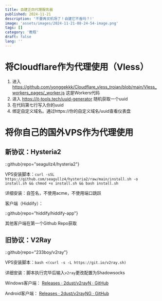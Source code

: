 ```yaml
---
title: 自建正向代理服务器
published: 2024-11-21
description: '不要再买机场了！自建它不香吗？!'
image: 'assets/images/2024-11-21-08-24-54-image.png'
tags: []
category: '教程'
draft: false 
lang: ''
---
```


# 将Cloudflare作为代理使用（Vless）

1. 进入 https://github.com/yonggekkk/Cloudflare_vless_trojan/blob/main/Vless_workers_pages/_worker.js 这是Workers代码
2. 进入 https://it-tools.tech/uuid-generator 随机获取一个uuid
3. 在代码第七行写入你的uuid
4. 绑定自定义域名。通过https://你的自定义域名/uuid查看仪表盘

# 将你自己的国外VPS作为代理使用

## 新协议：Hysteria2

::github{repo="seagullz4/hysteria2"}

VPS安装脚本：`curl -sSL https://github.com/seagullz4/hysteria2/raw/main/install.sh -o install.sh && chmod +x install.sh && bash install.sh`

详细安装：自签名，不使用acme，不使用端口跳跃

客户端（Hiddify）：

::github{repo="hiddify/hiddify-app"}

其他客户端在第一个Github Repo获取

## 旧协议：V2Ray

::github{repo="233boy/v2ray"}

VPS安装脚本：`bash <(curl -s -L https://git.io/v2ray.sh)`

详细安装：脚本执行完毕后输入`v2ray`更改配置为Shadowsocks

Windows客户端： [Releases · 2dust/v2rayN · GitHub](https://github.com/2dust/v2rayN/releases)

Android客户端： [Releases · 2dust/v2rayNG · GitHub](https://github.com/2dust/v2rayNG/releases)
